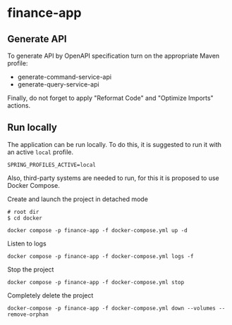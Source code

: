 # finance-app

## Generate API

To generate API by OpenAPI specification turn on the appropriate Maven profile:

- generate-command-service-api
- generate-query-service-api

Finally, do not forget to apply "Reformat Code" and "Optimize Imports" actions.

## Run locally

The application can be run locally. To do this, it is suggested to run it with an active `local` profile.

```shell
SPRING_PROFILES_ACTIVE=local
```

Also, third-party systems are needed to run, for this it is proposed to use Docker Compose.

Create and launch the project in detached mode

```shell
# root dir
$ cd docker
```

```shell
docker compose -p finance-app -f docker-compose.yml up -d
```

Listen to logs

```shell
docker compose -p finance-app -f docker-compose.yml logs -f 
```

Stop the project

```shell
docker compose -p finance-app -f docker-compose.yml stop
```

Completely delete the project

```shell
docker-compose -p finance-app -f docker-compose.yml down --volumes --remove-orphan
```
